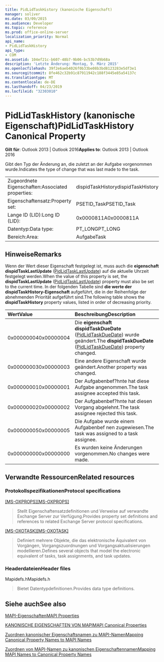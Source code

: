 ```yaml
---
title: PidLidTaskHistory (kanonische Eigenschaft)
manager: soliver
ms.date: 03/09/2015
ms.audience: Developer
ms.topic: reference
ms.prod: office-online-server
localization_priority: Normal
api_name:
- PidLidTaskHistory
api_type:
- COM
ms.assetid: 104ef21c-b607-48b7-9b06-bc53b7d9b68a
description: 'Letzte Änderung: Montag, 9. März 2015'
ms.openlocfilehash: 39f2e6aeb4026f0b33be08b3bd8123283e5df3e1
ms.sourcegitcommit: 8fe462c32b91c87911942c188f3445e85a54137c
ms.translationtype: MT
ms.contentlocale: de-DE
ms.lasthandoff: 04/23/2019
ms.locfileid: "32303010"
---
```

# <a name="pidlidtaskhistory-canonical-property"></a><span data-ttu-id="254c6-103">PidLidTaskHistory (kanonische Eigenschaft)</span><span class="sxs-lookup"><span data-stu-id="254c6-103">PidLidTaskHistory Canonical Property</span></span>

  
  
<span data-ttu-id="254c6-104">**Gilt für**: Outlook 2013 | Outlook 2016</span><span class="sxs-lookup"><span data-stu-id="254c6-104">**Applies to**: Outlook 2013 | Outlook 2016</span></span> 
  
<span data-ttu-id="254c6-105">Gibt den Typ der Änderung an, die zuletzt an der Aufgabe vorgenommen wurde.</span><span class="sxs-lookup"><span data-stu-id="254c6-105">Indicates the type of change that was last made to the task.</span></span>
  
|||
|:-----|:-----|
|<span data-ttu-id="254c6-106">Zugeordnete Eigenschaften:</span><span class="sxs-lookup"><span data-stu-id="254c6-106">Associated properties:</span></span>  <br/> |<span data-ttu-id="254c6-107">dispidTaskHistory</span><span class="sxs-lookup"><span data-stu-id="254c6-107">dispidTaskHistory</span></span>  <br/> |
|<span data-ttu-id="254c6-108">Eigenschaftensatz:</span><span class="sxs-lookup"><span data-stu-id="254c6-108">Property set:</span></span>  <br/> |<span data-ttu-id="254c6-109">PSETID_Task</span><span class="sxs-lookup"><span data-stu-id="254c6-109">PSETID_Task</span></span>  <br/> |
|<span data-ttu-id="254c6-110">Lange ID (LID):</span><span class="sxs-lookup"><span data-stu-id="254c6-110">Long ID (LID):</span></span>  <br/> |<span data-ttu-id="254c6-111">0x0000811A</span><span class="sxs-lookup"><span data-stu-id="254c6-111">0x0000811A</span></span>  <br/> |
|<span data-ttu-id="254c6-112">Datentyp:</span><span class="sxs-lookup"><span data-stu-id="254c6-112">Data type:</span></span>  <br/> |<span data-ttu-id="254c6-113">PT_LONG</span><span class="sxs-lookup"><span data-stu-id="254c6-113">PT_LONG</span></span>  <br/> |
|<span data-ttu-id="254c6-114">Bereich:</span><span class="sxs-lookup"><span data-stu-id="254c6-114">Area:</span></span>  <br/> |<span data-ttu-id="254c6-115">Aufgabe</span><span class="sxs-lookup"><span data-stu-id="254c6-115">Task</span></span>  <br/> |
   
## <a name="remarks"></a><span data-ttu-id="254c6-116">Hinweise</span><span class="sxs-lookup"><span data-stu-id="254c6-116">Remarks</span></span>

<span data-ttu-id="254c6-117">Wenn der Wert dieser Eigenschaft festgelegt ist, muss auch die **eigenschaft dispidTaskLastUpdate** ([PidLidTaskLastUpdate](pidlidtasklastupdate-canonical-property.md)) auf die aktuelle Uhrzeit festgelegt werden.</span><span class="sxs-lookup"><span data-stu-id="254c6-117">When the value of this property is set, the **dispidTaskLastUpdate** ([PidLidTaskLastUpdate](pidlidtasklastupdate-canonical-property.md)) property must also be set to the current time.</span></span> <span data-ttu-id="254c6-118">In der folgenden Tabelle sind **die werte der dispidTaskHistory-Eigenschaft** aufgeführt, die in der Reihenfolge der abnehmenden Priorität aufgeführt sind.</span><span class="sxs-lookup"><span data-stu-id="254c6-118">The following table shows the **dispidTaskHistory** property values, listed in order of decreasing priority.</span></span> 
  
|<span data-ttu-id="254c6-119">**Wert**</span><span class="sxs-lookup"><span data-stu-id="254c6-119">**Value**</span></span>|<span data-ttu-id="254c6-120">**Beschreibung**</span><span class="sxs-lookup"><span data-stu-id="254c6-120">**Description**</span></span>|
|:-----|:-----|
|<span data-ttu-id="254c6-121">0x00000004</span><span class="sxs-lookup"><span data-stu-id="254c6-121">0x00000004</span></span>  <br/> |<span data-ttu-id="254c6-122">Die **eigenschaft dispidTaskDueDate** ([PidLidTaskDueDate](pidlidtaskduedate-canonical-property.md)) wurde geändert.</span><span class="sxs-lookup"><span data-stu-id="254c6-122">The **dispidTaskDueDate** ([PidLidTaskDueDate](pidlidtaskduedate-canonical-property.md)) property changed.</span></span>  <br/> |
|<span data-ttu-id="254c6-123">0x00000003</span><span class="sxs-lookup"><span data-stu-id="254c6-123">0x00000003</span></span>  <br/> |<span data-ttu-id="254c6-124">Eine andere Eigenschaft wurde geändert.</span><span class="sxs-lookup"><span data-stu-id="254c6-124">Another property was changed.</span></span>  <br/> |
|<span data-ttu-id="254c6-125">0x00000001</span><span class="sxs-lookup"><span data-stu-id="254c6-125">0x00000001</span></span>  <br/> |<span data-ttu-id="254c6-126">Der Aufgabenbef?hnte hat diese Aufgabe angenommen.</span><span class="sxs-lookup"><span data-stu-id="254c6-126">The task assignee accepted this task.</span></span>  <br/> |
|<span data-ttu-id="254c6-127">0x00000002</span><span class="sxs-lookup"><span data-stu-id="254c6-127">0x00000002</span></span>  <br/> |<span data-ttu-id="254c6-128">Der Aufgabenbef?hnte hat diesen Vorgang abgelehnt.</span><span class="sxs-lookup"><span data-stu-id="254c6-128">The task assignee rejected this task.</span></span>  <br/> |
|<span data-ttu-id="254c6-129">0x00000005</span><span class="sxs-lookup"><span data-stu-id="254c6-129">0x00000005</span></span>  <br/> |<span data-ttu-id="254c6-130">Die Aufgabe wurde einem Aufgabenbef nen zugewiesen.</span><span class="sxs-lookup"><span data-stu-id="254c6-130">The task was assigned to a task assignee.</span></span>  <br/> |
|<span data-ttu-id="254c6-131">0x00000000</span><span class="sxs-lookup"><span data-stu-id="254c6-131">0x00000000</span></span>  <br/> |<span data-ttu-id="254c6-132">Es wurden keine Änderungen vorgenommen.</span><span class="sxs-lookup"><span data-stu-id="254c6-132">No changes were made.</span></span>  <br/> |
   
## <a name="related-resources"></a><span data-ttu-id="254c6-133">Verwandte Ressourcen</span><span class="sxs-lookup"><span data-stu-id="254c6-133">Related resources</span></span>

### <a name="protocol-specifications"></a><span data-ttu-id="254c6-134">Protokollspezifikationen</span><span class="sxs-lookup"><span data-stu-id="254c6-134">Protocol specifications</span></span>

<span data-ttu-id="254c6-135">[[MS-OXPROPS]](https://msdn.microsoft.com/library/f6ab1613-aefe-447d-a49c-18217230b148%28Office.15%29.aspx)</span><span class="sxs-lookup"><span data-stu-id="254c6-135">[[MS-OXPROPS]](https://msdn.microsoft.com/library/f6ab1613-aefe-447d-a49c-18217230b148%28Office.15%29.aspx)</span></span>
  
> <span data-ttu-id="254c6-136">Stellt Eigenschaftensatzdefinitionen und Verweise auf verwandte Exchange Server zur Verfügung.</span><span class="sxs-lookup"><span data-stu-id="254c6-136">Provides property set definitions and references to related Exchange Server protocol specifications.</span></span>
    
<span data-ttu-id="254c6-137">[[MS-OXOTASK]](https://msdn.microsoft.com/library/55600ec0-6195-4730-8436-59c7931ef27e%28Office.15%29.aspx)</span><span class="sxs-lookup"><span data-stu-id="254c6-137">[[MS-OXOTASK]](https://msdn.microsoft.com/library/55600ec0-6195-4730-8436-59c7931ef27e%28Office.15%29.aspx)</span></span>
  
> <span data-ttu-id="254c6-138">Definiert mehrere Objekte, die das elektronische Äquivalent von Vorgängen, Vorgangszuordnungen und Vorgangsaktualisierungen modellieren.</span><span class="sxs-lookup"><span data-stu-id="254c6-138">Defines several objects that model the electronic equivalent of tasks, task assignments, and task updates.</span></span>
    
### <a name="header-files"></a><span data-ttu-id="254c6-139">Headerdateien</span><span class="sxs-lookup"><span data-stu-id="254c6-139">Header files</span></span>

<span data-ttu-id="254c6-140">Mapidefs.h</span><span class="sxs-lookup"><span data-stu-id="254c6-140">Mapidefs.h</span></span>
  
> <span data-ttu-id="254c6-141">Bietet Datentypdefinitionen.</span><span class="sxs-lookup"><span data-stu-id="254c6-141">Provides data type definitions.</span></span>
    
## <a name="see-also"></a><span data-ttu-id="254c6-142">Siehe auch</span><span class="sxs-lookup"><span data-stu-id="254c6-142">See also</span></span>



[<span data-ttu-id="254c6-143">MAPI-Eigenschaften</span><span class="sxs-lookup"><span data-stu-id="254c6-143">MAPI Properties</span></span>](mapi-properties.md)
  
[<span data-ttu-id="254c6-144">KANONISCHE EIGENSCHAFTEN VON MAPI</span><span class="sxs-lookup"><span data-stu-id="254c6-144">MAPI Canonical Properties</span></span>](mapi-canonical-properties.md)
  
[<span data-ttu-id="254c6-145">Zuordnen kanonischer Eigenschaftsnamen zu MAPI-Namen</span><span class="sxs-lookup"><span data-stu-id="254c6-145">Mapping Canonical Property Names to MAPI Names</span></span>](mapping-canonical-property-names-to-mapi-names.md)
  
[<span data-ttu-id="254c6-146">Zuordnen von MAPI-Namen zu kanonischen Eigenschaftennamen</span><span class="sxs-lookup"><span data-stu-id="254c6-146">Mapping MAPI Names to Canonical Property Names</span></span>](mapping-mapi-names-to-canonical-property-names.md)

